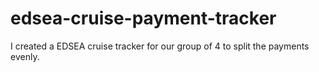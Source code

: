 # edsea-cruise-payment-tracker
I created a EDSEA cruise tracker for our group of 4 to split the payments evenly.
